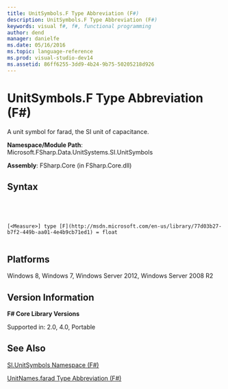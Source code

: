 ```yaml
---
title: UnitSymbols.F Type Abbreviation (F#)
description: UnitSymbols.F Type Abbreviation (F#)
keywords: visual f#, f#, functional programming
author: dend
manager: danielfe
ms.date: 05/16/2016
ms.topic: language-reference
ms.prod: visual-studio-dev14
ms.assetid: 86ff6255-3dd9-4b24-9b75-50205218d926 
---
```


# UnitSymbols.F Type Abbreviation (F#)

A unit symbol for farad, the SI unit of capacitance.

**Namespace/Module Path**: Microsoft.FSharp.Data.UnitSystems.SI.UnitSymbols

**Assembly**: FSharp.Core (in FSharp.Core.dll)


## Syntax



```




[<Measure>] type [F](http://msdn.microsoft.com/en-us/library/77d03b27-b7f2-449b-aa01-4e4b9cb71ed1) = float


```





## Platforms
Windows 8, Windows 7, Windows Server 2012, Windows Server 2008 R2


## Version Information
**F# Core Library Versions**

Supported in: 2.0, 4.0, Portable




## See Also
[SI.UnitSymbols Namespace &#40;F&#35;&#41;](SI.UnitSymbols-Namespace-%5BFSharp%5D.md)

[UnitNames.farad Type Abbreviation &#40;F&#35;&#41;](UnitNames.farad-Type-Abbreviation-%5BFSharp%5D.md)

